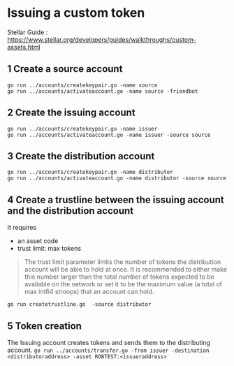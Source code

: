 # Issuing a custom token

Stellar Guide : https://www.stellar.org/developers/guides/walkthroughs/custom-assets.html

## 1 Create a source account

```
go run ../accounts/createkeypair.go -name source
go run ../accounts/activateaccount.go -name source -friendbot
```


## 2 Create the issuing account

```
go run ../accounts/createkeypair.go -name issuer
go run ../accounts/activateaccount.go -name issuer -source source
```

## 3 Create the distribution account

```
go run ../accounts/createkeypair.go -name distributor
go run ../accounts/activateaccount.go -name distributor -source source
```

## 4 Create a trustline between the issuing account and the distribution account

It requires
- an asset code
- trust limit: max tokens

> The trust limit parameter limits the number of tokens the distribution account will be able to hold at once. It is recommended to either make this number larger than the total number of tokens expected to be available on the network or set it to be the maximum value (a total of max int64 stroops) that an account can hold.

`go run createtrustline.go  -source distributor`

## 5 Token creation

The Issuing account creates tokens and sends them to the distributing account.
`go run ../accounts/transfer.go -from issuer -destination <distributoraddress> -asset ROBTEST:<issueraddress>`

